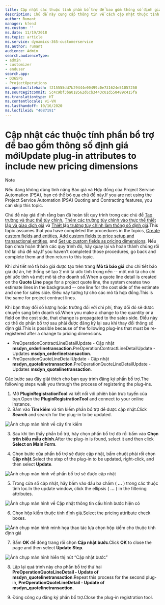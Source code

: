 ```yaml
---
title: Cập nhật các thuộc tính phần bổ trợ để bao gồm thông số định giá mới
description: Chủ đề này cung cấp thông tin về cách cập nhật thuộc tính phần bổ trợ cho các thông số định giá.
author: Rumant
manager: kfend
ms.custom: ''
ms.date: 11/19/2018
ms.topic: article
ms.service: dynamics-365-customerservice
ms.author: rumant
audience: Admin
search.audienceType:
- admin
- customizer
- enduser
search.app:
- D365PS
- ProjectOperations
ms.openlocfilehash: f215555dd7b29444e00499c0e731624e51057250
ms.sourcegitcommit: 5c4c9bf3ba018562d6cb3443c01d550489c415fa
ms.translationtype: HT
ms.contentlocale: vi-VN
ms.lasthandoff: 10/16/2020
ms.locfileid: "4087191"
---
```

# <a name="update-plug-in-attributes-to-include-new-pricing-dimensions"></a><span data-ttu-id="24a1d-103">Cập nhật các thuộc tính phần bổ trợ để bao gồm thông số định giá mới</span><span class="sxs-lookup"><span data-stu-id="24a1d-103">Update plug-in attributes to include new pricing dimensions</span></span>

> [!NOTE]
> <span data-ttu-id="24a1d-104">Nếu đang không dùng tính năng Báo giá và Hợp đồng của Project Service Automation (PSA), bạn có thể bỏ qua chủ đề này.</span><span class="sxs-lookup"><span data-stu-id="24a1d-104">If you are not using the Project Service Automation (PSA) Quoting and Contracting features, you can skip this topic.</span></span>

<span data-ttu-id="24a1d-105">Chủ đề này giả định rằng bạn đã hoàn tất quy trình trong các chủ đề [Tạo trường và thực thể tùy chỉnh](create-custom-fields-entities.md), [Thêm các trường tùy chỉnh vào thực thể thiết lập và giao dịch giá](field-references.md) và [Thiết lập trường tùy chỉnh làm thông số định giá](set-up-pricing-dimensions.md).</span><span class="sxs-lookup"><span data-stu-id="24a1d-105">This topic assumes that you have completed the procedures in the topics, [Create custom fields and entities](create-custom-fields-entities.md), [Add custom fields to price setup and transactional entities](field-references.md), and [Set up custom fields as pricing dimensions](set-up-pricing-dimensions.md).</span></span> <span data-ttu-id="24a1d-106">Nếu bạn chưa hoàn thành các quy trình đó, hãy quay lại và hoàn thành chúng rồi trở lại chủ đề này.</span><span class="sxs-lookup"><span data-stu-id="24a1d-106">If you haven't completed those procedures, go back and complete them and then return to this topic.</span></span>

<span data-ttu-id="24a1d-107">Khi chi tiết mô tả báo giá được tạo trên trang **Mô tả báo giá** cho chi tiết báo giá dự án, hệ thống sẽ tạo 2 mô tả ước tính trong nền -- một mô tả cho chi phí ước tính và một mô tả cho doanh số.</span><span class="sxs-lookup"><span data-stu-id="24a1d-107">When a quote line detail is created on the **Quote Line** page for a project quote line, the system creates two estimate lines in the background -- one line for the cost side of the estimate and one for sales side.</span></span> <span data-ttu-id="24a1d-108">Điều này tương tự cho các mô tả hợp đồng.</span><span class="sxs-lookup"><span data-stu-id="24a1d-108">This is the same  for project contract lines.</span></span>

<span data-ttu-id="24a1d-109">Khi bạn thay đổi số lượng hoặc trường đối với chi phí, thay đổi đó sẽ được chuyển sang bên doanh số.</span><span class="sxs-lookup"><span data-stu-id="24a1d-109">When you make a change to the quantity or a field on the cost side, that change is propagated to the sales side.</span></span> <span data-ttu-id="24a1d-110">Điều này có thể do phần bổ trợ sau phải được đăng ký lại sau khi thay đổi thông số định giá.</span><span class="sxs-lookup"><span data-stu-id="24a1d-110">This is possible because of the following plug-ins that must be re-registered after a change to pricing dimensions.</span></span>

- <span data-ttu-id="24a1d-111">PreOperationContractLineDetailUpdate - Cập nhật **msdyn_orderlinetransaction**.</span><span class="sxs-lookup"><span data-stu-id="24a1d-111">PreOperationContractLineDetailUpdate - Updates **msdyn_orderlinetransaction**.</span></span>
- <span data-ttu-id="24a1d-112">PreOperationQuoteLineDetailUpdate - Cập nhật **msdyn_quotelinetransaction**.</span><span class="sxs-lookup"><span data-stu-id="24a1d-112">PreOperationQuoteLineDetailUpdate - Updates **msdyn_quotelinetransaction**.</span></span>

<span data-ttu-id="24a1d-113">Các bước sau đây giải thích cho bạn quy trình đăng ký phần bổ trợ.</span><span class="sxs-lookup"><span data-stu-id="24a1d-113">The following steps walk you through the process of registering the plug-ins.</span></span>

1. <span data-ttu-id="24a1d-114">Mở **PluginRegistrationTool** và kết nối với phiên bản trực tuyến của bạn.</span><span class="sxs-lookup"><span data-stu-id="24a1d-114">Open the **PluginRegistrationTool** and connect to your online instance.</span></span>
2. <span data-ttu-id="24a1d-115">Bấm vào **Tìm kiếm** và tìm kiếm phần bổ trợ để được cập nhật.</span><span class="sxs-lookup"><span data-stu-id="24a1d-115">Click **Search** and search for the plug-in to be updated.</span></span>

 ![Ảnh chụp màn hình về cây tìm kiếm](media/PRT-1.png)

3. <span data-ttu-id="24a1d-117">Sau khi tìm thấy phần bổ trợ, hãy chọn phần bổ trợ đó rồi bấm vào **Chọn trên biểu mẫu chính**.</span><span class="sxs-lookup"><span data-stu-id="24a1d-117">After the plug-in is found, select it and then click **Select on Main Form**.</span></span>

4. <span data-ttu-id="24a1d-118">Chọn bước của phần bổ trợ sẽ được cập nhật, bấm chuột phải rồi chọn **Cập nhật**.</span><span class="sxs-lookup"><span data-stu-id="24a1d-118">Select the step of the plug-in to be updated, right-click, and then select **Update**.</span></span>

 ![Ảnh chụp màn hình về phần bổ trợ sẽ được cập nhật](media/PRT-2.png)
 
5. <span data-ttu-id="24a1d-120">Trong cửa sổ cập nhật, hãy bấm vào dấu ba chấm ( **...** ) trong các thuộc tính lọc.</span><span class="sxs-lookup"><span data-stu-id="24a1d-120">In the update window, click the ellipsis ( **...** ) in the filtering attributes.</span></span>

 ![Ảnh chụp màn hình về Cập nhật thông tin cấu hình bước hiện có](media/PRT-3.png)
 
6. <span data-ttu-id="24a1d-122">Chọn hộp kiểm thuộc tính định giá.</span><span class="sxs-lookup"><span data-stu-id="24a1d-122">Select the pricing attribute check boxes.</span></span>

 ![Ảnh chụp màn hình minh họa thao tác lựa chọn hộp kiểm cho thuộc tính định giá](media/PRT-4.png)

7. <span data-ttu-id="24a1d-124">Bấm **OK** để đóng trang rồi chọn **Cập nhật bước**.</span><span class="sxs-lookup"><span data-stu-id="24a1d-124">Click **OK** to close the page and then select **Update Step**.</span></span>

 ![Ảnh chụp màn hình hiển thị nút “Cập nhật bước”](media/PRT-5.png)
 
8. <span data-ttu-id="24a1d-126">Lặp lại quá trình này cho phần bổ trợ thứ hai **PreOperationQuoteLineDetail - Update of msdyn_quotelinetransaction**.</span><span class="sxs-lookup"><span data-stu-id="24a1d-126">Repeat this process for the second plug-in, **PreOperationQuoteLineDetail - Update of msdyn_quotelinetransaction**.</span></span>

9. <span data-ttu-id="24a1d-127">Đóng công cụ đăng ký phần bổ trợ.</span><span class="sxs-lookup"><span data-stu-id="24a1d-127">Close the plug-in registration tool.</span></span>


